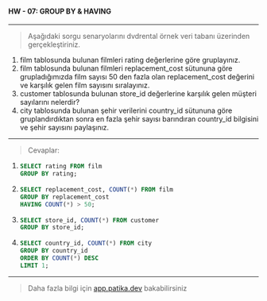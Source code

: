 #### HW - 07: GROUP BY & HAVING

---

> Aşağıdaki sorgu senaryolarını dvdrental örnek veri tabanı üzerinden gerçekleştiriniz.

1. film tablosunda bulunan filmleri rating değerlerine göre gruplayınız.
2. film tablosunda bulunan filmleri replacement_cost sütununa göre grupladığımızda film sayısı 50 den fazla olan replacement_cost değerini ve karşılık gelen film sayısını sıralayınız.
3. customer tablosunda bulunan store_id değerlerine karşılık gelen müşteri sayılarını nelerdir? 
4. city tablosunda bulunan şehir verilerini country_id sütununa göre gruplandırdıktan sonra en fazla şehir sayısı barındıran country_id bilgisini ve şehir sayısını paylaşınız.

---

> Cevaplar:

1. ```sql
   SELECT rating FROM film
   GROUP BY rating;
   ```
2. ```sql
   SELECT replacement_cost, COUNT(*) FROM film
   GROUP BY replacement_cost
   HAVING COUNT(*) > 50;
   ```
3. ```sql
   SELECT store_id, COUNT(*) FROM customer
   GROUP BY store_id;
   ```
4. ```sql
   SELECT country_id, COUNT(*) FROM city
   GROUP BY country_id
   ORDER BY COUNT(*) DESC
   LIMIT 1;
   ```

---

> Daha fazla bilgi için [app.patika.dev](https://app.patika.dev/courses/sql/Odev7) bakabilirsiniz